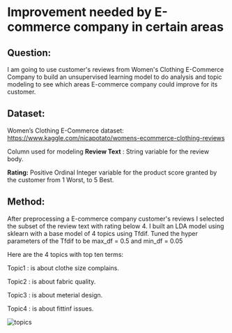 # Improvement needed by E-commerce company in certain areas

## Question:
I am going to use customer's reviews from Women's Clothing E-Commerce Company to build an unsupervised learning model 
to do analysis and topic modeling to see which areas E-commerce company could improve for its customer.

## Dataset:

Women’s Clothing E-Commerce dataset:
https://www.kaggle.com/nicapotato/womens-ecommerce-clothing-reviews

Column used for modeling 
**Review Text** : String variable for the review body.

**Rating:** Positive Ordinal Integer variable for the product score granted by the customer from 1 Worst, to 5 Best.

## Method:

After preprocessing a E-commerce company customer's reviews I selected the subset of the review text with rating below 4.
I built an LDA model using sklearn with a base model of 4 topics using Tfdif. Tuned the hyper parameters of the Tfdif to be max_df = 0.5 and  min_df = 0.05

Here are the 4 topics with top ten terms:

Topic1 : is about clothe size complains.

Topic2 : is about fabric quality.

Topic3 : is about meterial design.

Topic4 : is about fittinf issues.


![topics](https://user-images.githubusercontent.com/89863226/157132911-728e5685-e695-43ad-93b0-b539fc3b3b38.png)
